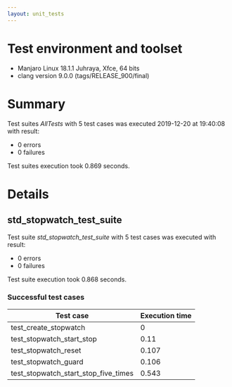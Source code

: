 ```yaml
---
layout: unit_tests
---
```


# Test environment and toolset 

* Manjaro Linux 18.1.1 Juhraya, Xfce, 64 bits
* clang version 9.0.0 (tags/RELEASE_900/final)

# Summary

Test suites *AllTests* with 5 test cases was executed 2019-12-20 at 19:40:08 with result:

* 0 errors
* 0 failures

Test suites execution took 0.869 seconds.

# Details

## std_stopwatch_test_suite

Test suite *std_stopwatch_test_suite* with 5 test cases was executed with result:

* 0 errors
* 0 failures

Test suite execution took 0.868 seconds.

### Successful test cases

Test case|Execution time
-|-
test_create_stopwatch | 0
test_stopwatch_start_stop | 0.11
test_stopwatch_reset | 0.107
test_stopwatch_guard | 0.106
test_stopwatch_start_stop_five_times | 0.543
